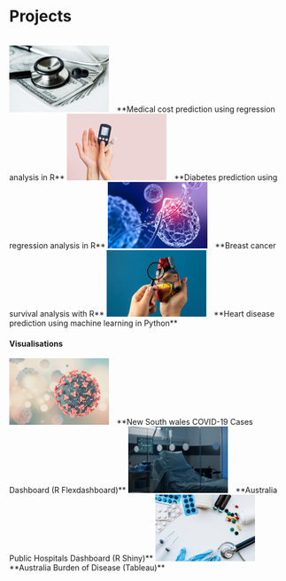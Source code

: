 # Projects

<br>

<img src= "assets/img/medical.jpg" width = "180" height= "120" style= "margin-right: 10px;"/>
**Medical cost prediction using regression analysis in R**

<img src= "assets/img/diabetes.jpg" width = "180" height= "120" style= "margin-right: 10px;"/>
**Diabetes prediction using regression analysis in R**

<img src= "assets/img/virus.jpg" width = "180" height= "120" style= "margin-right: 10px;"/>
**Breast cancer survival analysis with R**

<img src= "assets/img/heart.jpg" width = "180" height= "120" style= "margin-right: 10px;"/>
**Heart disease prediction using machine learning in Python**

<br>

#### Visualisations

<img src= "assets/img/covid.jpg" width = "180" height= "120" style= "margin-right: 10px;"/>
**New South wales COVID-19 Cases Dashboard (R Flexdashboard)**

<img src= "assets/img/hospital.jpg" width = "180" height= "120" style= "margin-right: 10px;"/>
**Australia Public Hospitals Dashboard (R Shiny)**

<img src= "assets/img/burden.jpg" width = "180" height= "120" style="margin-right: 10px;"/>
**Australia Burden of Disease (Tableau)**



